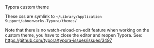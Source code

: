 Typora custom theme

These css are symlink to `~/Library/Application Support/abnerworks.Typora/themes/`



Note that there is no watch-reload-on-edit feature when working on the custom theme, you have to close the editor and reopen Typora. See: https://github.com/typora/typora-issues/issues/3497



